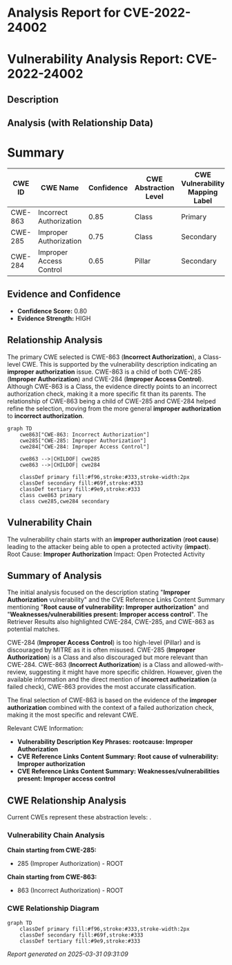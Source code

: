 # Analysis Report for CVE-2022-24002

# Vulnerability Analysis Report: CVE-2022-24002

## Description



## Analysis (with Relationship Data)

# Summary
| CWE ID | CWE Name | Confidence | CWE Abstraction Level | CWE Vulnerability Mapping Label | CWE-Vulnerability Mapping Notes |
|---|---|---|---|---|---|
| CWE-863 | Incorrect Authorization | 0.85 | Class | Primary | Allowed-with-Review |
| CWE-285 | Improper Authorization | 0.75 | Class | Secondary | Discouraged |
| CWE-284 | Improper Access Control | 0.65 | Pillar | Secondary | Discouraged |

## Evidence and Confidence

*   **Confidence Score:** 0.80
*   **Evidence Strength:** HIGH

## Relationship Analysis
The primary CWE selected is CWE-863 (**Incorrect Authorization**), a Class-level CWE. This is supported by the vulnerability description indicating an **improper authorization** issue. CWE-863 is a child of both CWE-285 (**Improper Authorization**) and CWE-284 (**Improper Access Control**). Although CWE-863 is a Class, the evidence directly points to an incorrect authorization check, making it a more specific fit than its parents. The relationship of CWE-863 being a child of CWE-285 and CWE-284 helped refine the selection, moving from the more general **improper authorization** to **incorrect authorization**.

```mermaid
graph TD
    cwe863["CWE-863: Incorrect Authorization"]
    cwe285["CWE-285: Improper Authorization"]
    cwe284["CWE-284: Improper Access Control"]
    
    cwe863 -->|CHILDOF| cwe285
    cwe863 -->|CHILDOF| cwe284
    
    classDef primary fill:#f96,stroke:#333,stroke-width:2px
    classDef secondary fill:#69f,stroke:#333
    classDef tertiary fill:#9e9,stroke:#333
    class cwe863 primary
    class cwe285,cwe284 secondary
```

## Vulnerability Chain
The vulnerability chain starts with an **improper authorization** (**root cause**) leading to the attacker being able to open a protected activity (**impact**).
Root Cause: **Improper Authorization**
Impact: Open Protected Activity

## Summary of Analysis
The initial analysis focused on the description stating "**Improper Authorization** vulnerability" and the CVE Reference Links Content Summary mentioning "**Root cause of vulnerability: Improper authorization**" and "**Weaknesses/vulnerabilities present: Improper access control**". The Retriever Results also highlighted CWE-284, CWE-285, and CWE-863 as potential matches.

CWE-284 (**Improper Access Control**) is too high-level (Pillar) and is discouraged by MITRE as it is often misused. CWE-285 (**Improper Authorization**) is a Class and also discouraged but more relevant than CWE-284. CWE-863 (**Incorrect Authorization**) is a Class and allowed-with-review, suggesting it might have more specific children. However, given the available information and the direct mention of **incorrect authorization** (a failed check), CWE-863 provides the most accurate classification.

The final selection of CWE-863 is based on the evidence of the **improper authorization** combined with the context of a failed authorization check, making it the most specific and relevant CWE.

Relevant CWE Information:
- **Vulnerability Description Key Phrases:** **rootcause: Improper Authorization**
- **CVE Reference Links Content Summary:** **Root cause of vulnerability: Improper authorization**
- **CVE Reference Links Content Summary:** **Weaknesses/vulnerabilities present: Improper access control**


## CWE Relationship Analysis

Current CWEs represent these abstraction levels: .


### Vulnerability Chain Analysis

**Chain starting from CWE-285:**
- 285 (Improper Authorization) - ROOT


**Chain starting from CWE-863:**
- 863 (Incorrect Authorization) - ROOT



### CWE Relationship Diagram

```mermaid
graph TD
    classDef primary fill:#f96,stroke:#333,stroke-width:2px
    classDef secondary fill:#69f,stroke:#333
    classDef tertiary fill:#9e9,stroke:#333
```



*Report generated on 2025-03-31 09:31:09*
